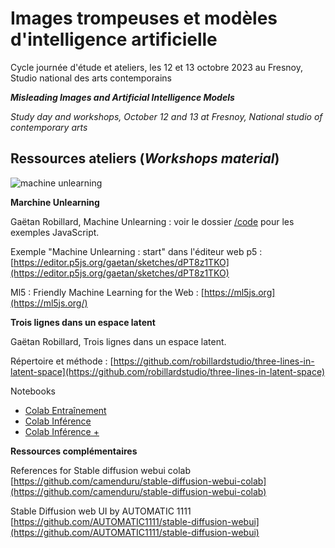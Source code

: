 # Images trompeuses et modèles d'intelligence artificielle

Cycle journée d'étude et ateliers, les 12 et 13 octobre 2023 au Fresnoy, Studio national des arts contemporains

___Misleading Images and Artificial Intelligence Models___

_Study day and workshops, October 12 and 13 at Fresnoy, National studio of contemporary arts_

## Ressources ateliers (_Workshops material_)

![machine unlearning](code/mobilenet2gif/image.gif)

**Marchine Unlearning**

Gaëtan Robillard, Machine Unlearning : voir le dossier [/code](/code) pour les exemples JavaScript.

Exemple "Machine Unlearning : start" dans l'éditeur web p5 : [https://editor.p5js.org/gaetan/sketches/dPT8z1TKO](https://editor.p5js.org/gaetan/sketches/dPT8z1TKO)

Ml5 : Friendly Machine Learning for the Web : [https://ml5js.org](https://ml5js.org/)

**Trois lignes dans un espace latent**

Gaëtan Robillard, Trois lignes dans un espace latent.

Répertoire et méthode : [https://github.com/robillardstudio/three-lines-in-latent-space](https://github.com/robillardstudio/three-lines-in-latent-space)

Notebooks

- [Colab Entraînement](https://colab.research.google.com/drive/12WCzKlR--V8E7HMZHJ89nobVDCknCKmE?usp=sharing)
- [Colab Inférence](https://colab.research.google.com/drive/13g3rX2zgyxT5YKTZILBrISybmLJ4_pXi?usp=sharing)
- [Colab Inférence +](https://colab.research.google.com/drive/14oww73GEQrECNtgaj8iK78jSw8GtHIiE?usp=sharing)

**Ressources complémentaires**

References for Stable diffusion webui colab [https://github.com/camenduru/stable-diffusion-webui-colab](https://github.com/camenduru/stable-diffusion-webui-colab)

Stable Diffusion web UI by AUTOMATIC 1111 [https://github.com/AUTOMATIC1111/stable-diffusion-webui](https://github.com/AUTOMATIC1111/stable-diffusion-webui)
